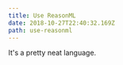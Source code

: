 ```yaml
---
title: Use ReasonML
date: 2018-10-27T22:40:32.169Z
path: use-reasonml
---
```


It's a pretty neat language.